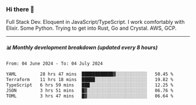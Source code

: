 ### Hi there 👋

Full Stack Dev. Eloquent in JavaScript/TypeScript. I work comfortably with Elixir. Some Python. Trying to get into Rust, Go and Crystal. AWS, GCP.

***

##### 📊 Monthly development breakdown (updated every 8 hours)

<!--START_SECTION:waka-->

```txt
From: 04 June 2024 - To: 04 July 2024

YAML         28 hrs 47 mins  ████████████▓░░░░░░░░░░░░   50.45 %
Terraform    11 hrs 18 mins  █████░░░░░░░░░░░░░░░░░░░░   19.82 %
TypeScript   6 hrs 59 mins   ███░░░░░░░░░░░░░░░░░░░░░░   12.25 %
JSON         3 hrs 51 mins   █▓░░░░░░░░░░░░░░░░░░░░░░░   06.76 %
TOML         3 hrs 47 mins   █▓░░░░░░░░░░░░░░░░░░░░░░░   06.64 %
```

<!--END_SECTION:waka-->
